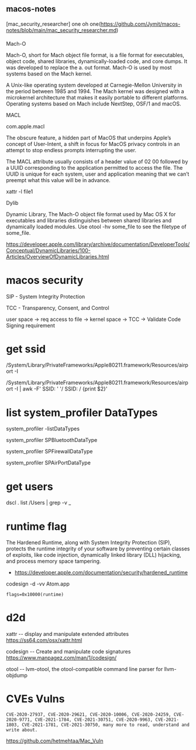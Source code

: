 ## macos-notes

####

[mac_security_researcher] one oh one(https://github.com/Jymit/macos-notes/blob/main/mac_security_researcher.md)

####

Mach-O

Mach-O, short for Mach object file format, is a file format for executables, object code, shared libraries, dynamically-loaded code, and core dumps. It was developed to replace the a. out format. Mach-O is used by most systems based on the Mach kernel.

A Unix-like operating system developed at Carnegie-Mellon University in the period between 1985 and 1994. The Mach kernel was designed with a microkernel architecture that makes it easily portable to different platforms. Operating systems based on Mach include NextStep, OSF/1 and macOS.

MACL

com.apple.macl

The obscure feature, a hidden part of MacOS that underpins Apple’s concept of User-Intent, a shift in focus for MacOS privacy controls in an attempt to stop endless prompts interrupting the user.

The MACL attribute usually consists of a header value of 02 00 followed by a UUID corresponding to the application permitted to access the file. The UUID is unique for each system, user and application meaning that we can’t preempt what this value will be in advance.

xattr -l file1

Dylib

Dynamic Library, The Mach-O object file format used by Mac OS X for executables and libraries distinguishes between shared libraries and dynamically loaded modules. Use otool -hv some_file to see the filetype of some_file.

https://developer.apple.com/library/archive/documentation/DeveloperTools/Conceptual/DynamicLibraries/100-Articles/OverviewOfDynamicLibraries.html





# macos security

SIP - System Integrity Protection

TCC - Transparency, Consent, and Control

user space -> req access to file -> kernel space -> TCC -> Validate Code Signing requirement


# get ssid 
/System/Library/PrivateFrameworks/Apple80211.framework/Resources/airport -I

/System/Library/PrivateFrameworks/Apple80211.framework/Resources/airport -I  | awk -F' SSID: '  '/ SSID: / {print $2}'

# list system_profiler DataTypes
system_profiler -listDataTypes

system_profiler SPBluetoothDataType

system_profiler SPFirewallDataType

system_profiler SPAirPortDataType



# get users
dscl . list /Users | grep -v _


# runtime flag

The Hardened Runtime, along with System Integrity Protection (SIP), protects the runtime integrity of your software by preventing certain classes of exploits, like code injection, dynamically linked library (DLL) hijacking, and process memory space tampering.

- https://developer.apple.com/documentation/security/hardened_runtime

codesign -d -vv Atom.app

```
flags=0x10000(runtime)
```

# d2d

xattr -- display and manipulate extended attributes https://ss64.com/osx/xattr.html

codesign -- Create and manipulate code signatures https://www.manpagez.com/man/1/codesign/

otool -- lvm-otool, the otool-compatible command line parser for llvm-objdump



# CVEs Vulns
```
CVE-2020-27937, CVE-2020-29621, CVE-2020-10006, CVE-2020-24259, CVE-2020-9771, CVE-2021-1784, CVE-2021-30751, CVE-2020-9963, CVE-2021-1803, CVE-2021-1781, CVE-2021-30750, many more to read, understand and write about.
```

https://github.com/hetmehtaa/Mac_Vuln




